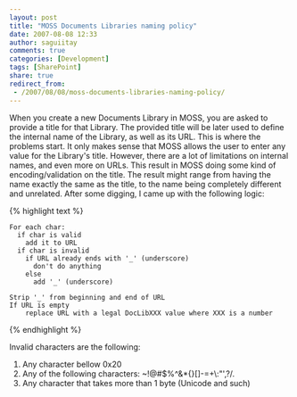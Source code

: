 ```yaml
---
layout: post
title: "MOSS Documents Libraries naming policy"
date: 2007-08-08 12:33
author: saguiitay
comments: true
categories: [Development]
tags: [SharePoint]
share: true
redirect_from:
 - /2007/08/08/moss-documents-libraries-naming-policy/
---
```

When you create a new Documents Library in MOSS, you are asked to provide a title for that Library. 
The provided title will be later used to define the internal name of the Library, as well as its URL. 
This is where the problems start. It only makes sense that MOSS allows the user to enter any value for the Library's title. 
However, there are a lot of limitations on internal names, and even more on URLs. 
This result in MOSS doing some kind of encoding/validation on the title. 
The result might range from having the name exactly the same as the title, to the name being completely different and unrelated. 
After some digging, I came up with the following logic: 

{% highlight text %}

    For each char:
      if char is valid
        add it to URL
      if char is invalid
        if URL already ends with '_' (underscore)
          don't do anything
        else
          add '_' (underscore)

    Strip '_' from beginning and end of URL
    If URL is empty
		replace URL with a legal DocLibXXX value where XXX is a number
	
{% endhighlight %}

	
Invalid characters are the following:

1. Any character bellow 0x20
2. Any of the following characters: ~!@\#$%^&\*{}[]-=+\\:"',?/.
3. Any character that takes more than 1 byte (Unicode and such)



